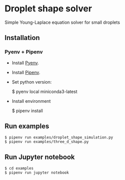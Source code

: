 # Droplet shape solver

Simple Young-Laplace equation solver for small droplets

## Installation

### Pyenv + Pipenv

- Install [Pyenv](https://github.com/pyenv/pyenv#installation).

- Install [Pipenv](https://pipenv.pypa.io/en/latest/install/#installing-pipenv).

- Set python version:

  \$ pyenv local miniconda3-latest

- Install environment

  \$ pipenv install

## Run examples

    $ pipenv run examples/droplet_shape_simulation.py
    $ pipenv run examples/three_d_shape.py

## Run Jupyter notebook

    $ cd examples
    $ pipenv run jupyter notebook
